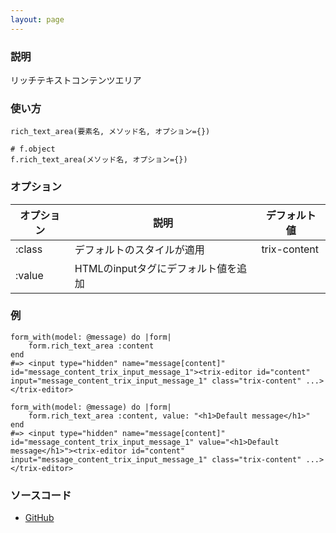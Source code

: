 ```yaml
---
layout: page
---
```


### 説明

リッチテキストコンテンツエリア

### 使い方

    rich_text_area(要素名, メソッド名, オプション={})

    # f.object
    f.rich_text_area(メソッド名, オプション={})

### オプション

| オプション | 説明                                | デフォルト値 |
| ---------- | ----------------------------------- | ------------ |
| :class     | デフォルトのスタイルが適用          | trix-content |
| :value     | HTMLのinputタグにデフォルト値を追加 |              |

### 例

    form_with(model: @message) do |form|
        form.rich_text_area :content
    end
    #=> <input type="hidden" name="message[content]" id="message_content_trix_input_message_1"><trix-editor id="content" input="message_content_trix_input_message_1" class="trix-content" ...></trix-editor>

    form_with(model: @message) do |form|
        form.rich_text_area :content, value: "<h1>Default message</h1>"
    end
    #=> <input type="hidden" name="message[content]" id="message_content_trix_input_message_1" value="<h1>Default message</h1>"><trix-editor id="content" input="message_content_trix_input_message_1" class="trix-content" ...></trix-editor>

### ソースコード

- [GitHub](https://github.com/rails/rails/blob/984c3ef2775781d47efa9f541ce570daa2434a80/actiontext/app/helpers/action_text/tag_helper.rb#L87)
